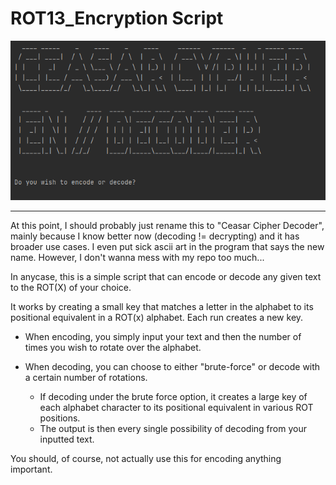 # ROT13_Encryption Script

![program](ceasar.png)

---
At this point, I should probably just rename this to "Ceasar Cipher Decoder", mainly because I know better now (decoding != decrypting) and it has broader use cases. I even put sick ascii art in the program that says the new name. However, I don't wanna mess with my repo too much... 

In anycase, this is a simple script that can encode or decode any given text to the ROT(X) of your choice.

It works by creating a small key that matches a letter in the alphabet to its positional equivalent in a ROT(x) alphabet. Each run creates a new key.

- When encoding, you simply input your text and then the number of times you wish to rotate over the alphabet.

- When decoding, you can choose to either "brute-force" or decode with a certain number of rotations.
  - If decoding under the brute force option, it creates a large key of each alphabet character to its positional equivalent in various ROT positions.
  - The output is then every single possibility of decoding from your inputted text.

You should, of course, not actually use this for encoding anything important.
